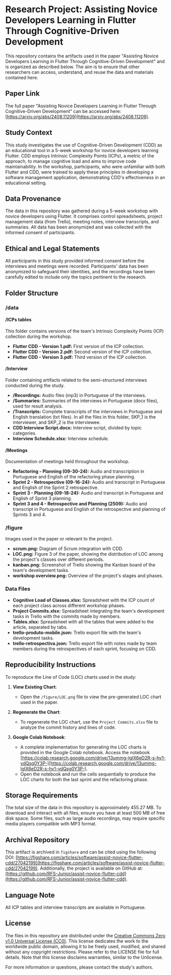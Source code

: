 # Research Project: Assisting Novice Developers Learning in Flutter Through Cognitive-Driven Development

This repository contains the artifacts used in the paper "Assisting Novice Developers Learning in Flutter Through Cognitive-Driven Development" and is organized as described below. The aim is to ensure that other researchers can access, understand, and reuse the data and materials contained here.

## Paper Link
The full paper "Assisting Novice Developers Learning in Flutter Through Cognitive-Driven Development" can be accessed here: [https://arxiv.org/abs/2408.11209](https://arxiv.org/abs/2408.11209).

## Study Context
This study investigates the use of Cognitive-Driven Development (CDD) as an educational tool in a 5-week workshop for novice developers learning Flutter. CDD employs Intrinsic Complexity Points (ICPs), a metric of the approach, to manage cognitive load and aims to improve code maintainability. In the workshop, participants, who were unfamiliar with both Flutter and CDD, were trained to apply these principles in developing a software management application, demonstrating CDD's effectiveness in an educational setting.

## Data Provenance
The data in this repository was gathered during a 5-week workshop with novice developers using Flutter. It comprises control spreadsheets, project management data (from Trello), meeting notes, interview transcripts, and summaries. All data has been anonymized and was collected with the informed consent of participants.

## Ethical and Legal Statements
All participants in this study provided informed consent before the interviews and meetings were recorded. Participants' data has been anonymized to safeguard their identities, and the recordings have been carefully edited to include only the topics pertinent to the research.

## Folder Structure

### /data

#### /ICPs tables
This folder contains versions of the team's Intrinsic Complexity Points (ICP) collection during the workshop.

- **Flutter CDD - Version 1.pdf:** First version of the ICP collection.
- **Flutter CDD - Version 2.pdf:** Second version of the ICP collection.
- **Flutter CDD - Version 3.pdf:** Third version of the ICP collection.

#### /Interview
Folder containing artifacts related to the semi-structured interviews conducted during the study.

- **/Recordings:** Audio files (mp3) in Portuguese of the interviews.
- **/Summaries:** Summaries of the interviews in Portuguese (docx files), used for result analysis.
- **/Transcripts:** Complete transcripts of the interviews in Portuguese and English translation (txt files). In all the files in this folder, SKP_1 is the interviewer, and SKP_2 is the interviewee.
- **CDD Interview Script.docx:** Interview script, divided by topic categories.
- **Interview Schedule.xlsx:** Interview schedule.

#### /Meetings
Documentation of meetings held throughout the workshop.

- **Refactoring - Planning (09-30-24):** Audio and transcription in Portuguese and English of the refactoring phase planning.
- **Sprint 2 - Retrospective (09-16-24):** Audio and transcript in Portuguese and English of the Sprint 2 retrospective.
- **Sprint 3 - Planning (09-18-24):** Audio and transcript in Portuguese and English of Sprint 3 planning.
- **Sprint 3 and 4 - Retrospective and Planning (2509):** Audio and transcript in Portuguese and English of the retrospective and planning of Sprints 3 and 4.

### /figure
Images used in the paper or relevant to the project.

- **scrum.png:** Diagram of Scrum integration with CDD.
- **LOC.png:** Figure 3 of the paper, showing the distribution of LOC among the project's classes over different periods.
- **kanban.png:** Screenshot of Trello showing the Kanban board of the team's development tasks.
- **workshop overview.png:** Overview of the project's stages and phases.

### Data Files

- **Cognitive Load of Classes.xlsx:** Spreadsheet with the ICP count of each project class across different workshop phases.
- **Project Commits.xlsx:** Spreadsheet integrating the team's development tasks in Trello with the commits made by members.
- **Tables.xlsx:** Spreadsheet with all the tables that were added to the article, separated by tabs.
- **trello-produto-mobile.json:** Trello export file with the team's development tasks.
- **trello-retrospectiva.json:** Trello export file with notes made by team members during the retrospectives of each sprint, focusing on CDD.

## Reproducibility Instructions

To reproduce the Line of Code (LOC) charts used in the study:

1. **View Existing Chart**:
   - Open the `/figure/LOC.png` file to view the pre-generated LOC chart used in the paper.

2. **Regenerate the Chart**:
   - To regenerate the LOC chart, use the `Project Commits.xlsx` file to analyze the commit history and lines of code.

3. **Google Colab Notebook**:
   - A complete implementation for generating the LOC charts is provided in the Google Colab notebook. Access the notebook [https://colab.research.google.com/drive/13ummg-lgIX6eD2R-s-hv1-vdQsg0Y3P-](https://colab.research.google.com/drive/13ummg-lgIX6eD2R-s-hv1-vdQsg0Y3P-).
   - Open the notebook and run the cells sequentially to produce the LOC charts for both the last sprint and the refactoring phase.

## Storage Requirements
The total size of the data in this repository is approximately 455.27 MB. To download and interact with all files, ensure you have at least 500 MB of free disk space. Some files, such as large audio recordings, may require specific media players compatible with MP3 format.

## Archival Repository
This artifact is archived in `figshare` and can be cited using the following DOI: [https://figshare.com/articles/software/assist-novice-flutter-cdd/27042199](https://figshare.com/articles/software/assist-novice-flutter-cdd/27042199). Additionally, the project is available on GitHub at: [https://github.com/RFS-Junior/assist-novice-flutter-cdd](https://github.com/RFS-Junior/assist-novice-flutter-cdd).

## Language Note
All ICP tables and interview transcripts are available in Portuguese.

## License
The files in this repository are distributed under the [Creative Commons Zero v1.0 Universal License (CC0)](https://creativecommons.org/publicdomain/zero/1.0/). This license dedicates the work to the worldwide public domain, allowing it to be freely used, modified, and shared without any copyright restrictions. Please refer to the LICENSE file for full details. Note that this license disclaims warranties, similar to the Unlicense.

For more information or questions, please contact the study's authors.
